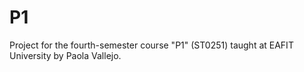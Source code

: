 # P1
Project for the fourth-semester course "P1" (ST0251) taught at EAFIT University by Paola Vallejo.

